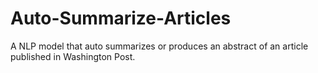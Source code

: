 # Auto-Summarize-Articles
A NLP model that auto summarizes or produces an abstract of an article published in Washington Post.
